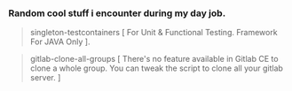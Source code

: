 ### Random cool stuff i encounter during my day job. 

> singleton-testcontainers [ For Unit & Functional Testing. Framework For JAVA Only ].

> gitlab-clone-all-groups [ There's no feature available in Gitlab CE to clone a whole group. You can tweak the script to clone all your gitlab server. ] 
